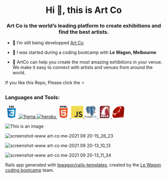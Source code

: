 <h1 align="center">Hi 👋, this is Art Co</h1>
<h3 align="center">Art Co is the world’s leading platform to create exhibitions and find the best artists.</h3>

- 🔭 I’m still being developped [Art Co](https://www.art-co.me/)

- 🌱 I was started during a coding bootcamp with **Le Wagon, Melbourne**

- 🤝 ArtCo can help you create the most amazing exhibitions in your venue. We make it easy to connect with artists and venues from around the world.

If you like this Repo, Please click the ⭐

<h3 align="left">Languages and Tools:</h3>
<p align="left"> <a href="https://www.w3schools.com/css/" target="_blank"> <img src="https://raw.githubusercontent.com/devicons/devicon/master/icons/css3/css3-original-wordmark.svg" alt="css3" width="40" height="40"/> </a> <a href="https://www.figma.com/" target="_blank"> <img src="https://www.vectorlogo.zone/logos/figma/figma-icon.svg" alt="figma" width="40" height="40"/> </a> <a href="https://heroku.com" target="_blank"> <img src="https://www.vectorlogo.zone/logos/heroku/heroku-icon.svg" alt="heroku" width="40" height="40"/> </a> <a href="https://www.w3.org/html/" target="_blank"> <img src="https://raw.githubusercontent.com/devicons/devicon/master/icons/html5/html5-original-wordmark.svg" alt="html5" width="40" height="40"/> </a> <a href="https://developer.mozilla.org/en-US/docs/Web/JavaScript" target="_blank"> <img src="https://raw.githubusercontent.com/devicons/devicon/master/icons/javascript/javascript-original.svg" alt="javascript" width="40" height="40"/> </a>  <a href="https://www.postgresql.org" target="_blank"> <img src="https://raw.githubusercontent.com/devicons/devicon/master/icons/postgresql/postgresql-original-wordmark.svg" alt="postgresql" width="40" height="40"/> </a> <a href="https://rubyonrails.org" target="_blank"> <img src="https://raw.githubusercontent.com/devicons/devicon/master/icons/rails/rails-original-wordmark.svg" alt="rails" width="40" height="40"/> </a> <a href="https://www.ruby-lang.org/en/" target="_blank"> <img src="https://raw.githubusercontent.com/devicons/devicon/master/icons/ruby/ruby-original.svg" alt="ruby" width="40" height="40"/> </a> </p>


![This is an image](https://www.art-co.me/assets/logo-adf4a58f7fcda938039b9322e1fb4a63f00e26e0f23b2878ef921571de4c22e9.png)


![screenshot-www art-co me-2021 09 20-15_26_23](https://user-images.githubusercontent.com/86634734/133960630-137b10f9-7dd3-401f-a15f-5376d19b0d87.png)

![screenshot-www art-co me-2021 09 20-13_10_13](https://user-images.githubusercontent.com/86634734/133960781-c978935c-a477-43ee-ada3-73277c9ad198.png)

![screenshot-www art-co me-2021 09 20-13_11_34](https://user-images.githubusercontent.com/86634734/133960753-26aa2ee0-a59f-4d36-a780-1411fbd83588.png)









Rails app generated with [lewagon/rails-templates](https://github.com/lewagon/rails-templates), created by the [Le Wagon coding bootcamp](https://www.lewagon.com) team.
